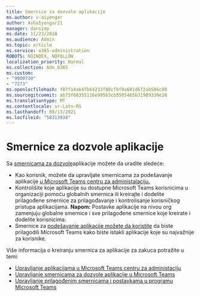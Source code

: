 ```yaml
---
title: Smernice za dozvole aplikacije
ms.author: v-aiyengar
author: AshaIyengar21
manager: dansimp
ms.date: 11/23/2020
ms.audience: Admin
ms.topic: article
ms.service: o365-administration
ROBOTS: NOINDEX, NOFOLLOW
localization_priority: Normal
ms.collection: Adm_O365
ms.custom:
- "9000730"
- "7273"
ms.openlocfilehash: f07fa4a64fb64233f88cfbf0a681d6f2ab586c88
ms.sourcegitcommit: ab75f66355116e995b3cb5505465b31989339e28
ms.translationtype: MT
ms.contentlocale: sr-Latn-RS
ms.lasthandoff: 08/13/2021
ms.locfileid: "58313938"
---
```

# <a name="app-permission-policies"></a>Smernice za dozvole aplikacije

Sa [smernicama za dozvole](https://docs.microsoft.com/microsoftteams/teams-app-permission-policies)aplikacije možete da uradite sledeće:
- Kao korisnik, možete da upravljate smernicama za podešavanje aplikacije [u Microsoft Teams centru za administalaciju.](https://admin.teams.microsoft.com/policies/app-permission)
- Kontrolišite koje aplikacije su dostupne Microsoft Teams korisnicima [](https://docs.microsoft.com/microsoftteams/teams-app-permission-policies#create-a-custom-app-permission-policy) u organizaciji pomoću globalnih smernica ili kreirajte i dodelite prilagođene smernice za prilagođavanje i kontrolisanje korisničkog pristupa aplikacijama. 
**Napom:** Postavke aplikacije na nivou org zamenjuju globalne smernice i sve prilagođene smernice koje kreirate i dodelite korisnicima.
- Smernice za [podešavanje aplikacije možete da koristite](https://docs.microsoft.com/microsoftteams/teams-app-setup-policies) da biste prilagodili Microsoft Teams kako biste istakli aplikacije koje su najvažnije za korisnike. 


Više informacija o kreiranju smernica za aplikacije za zakuca potražite u temi:
- [Upravljanje aplikacijama u Microsoft Teams centru za administaciju](https://docs.microsoft.com/MicrosoftTeams/manage-apps)
- [Upravljanje smernicama za dozvole aplikacije u Microsoft Teams](https://docs.microsoft.com/microsoftteams/teams-app-permission-policies)
- [Upravljanje prilagođenim smernicama i postavkama u programu Microsoft Teams](https://docs.microsoft.com/MicrosoftTeams/teams-custom-app-policies-and-settings)
